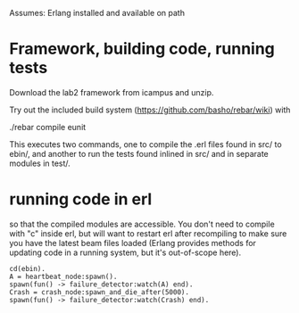 Assumes:
Erlang installed and available on path

# Framework, building code, running tests

Download the lab2 framework from icampus and unzip.

Try out the included build system (https://github.com/basho/rebar/wiki) with

  ./rebar compile eunit

This executes two commands, one to compile the .erl files found in src/ to
ebin/, and another to run the tests found inlined in src/ and in separate
modules in test/.

# running code in erl

so that the compiled modules are accessible. You don't need to compile with
"c" inside erl, but will want to restart erl after recompiling to make sure
you have the latest beam files loaded (Erlang provides methods for updating
code in a running system, but it's out-of-scope here).


    cd(ebin).
    A = heartbeat_node:spawn().
    spawn(fun() -> failure_detector:watch(A) end).
    Crash = crash_node:spawn_and_die_after(5000).
    spawn(fun() -> failure_detector:watch(Crash) end).

